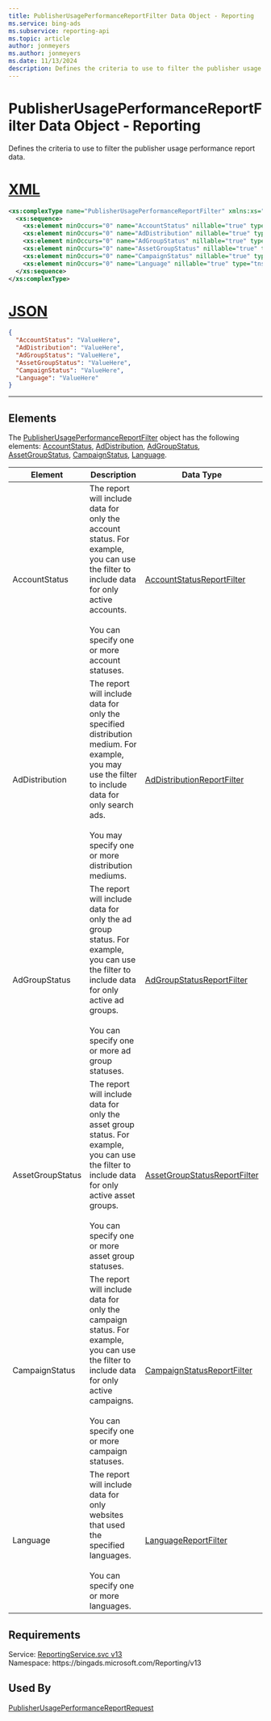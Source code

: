 ```yaml
---
title: PublisherUsagePerformanceReportFilter Data Object - Reporting
ms.service: bing-ads
ms.subservice: reporting-api
ms.topic: article
author: jonmeyers
ms.author: jonmeyers
ms.date: 11/13/2024
description: Defines the criteria to use to filter the publisher usage performance report data.
---
```

# PublisherUsagePerformanceReportFilter Data Object - Reporting
Defines the criteria to use to filter the publisher usage performance report data.

# [XML](#tab/xml)

```xml
<xs:complexType name="PublisherUsagePerformanceReportFilter" xmlns:xs="http://www.w3.org/2001/XMLSchema">
  <xs:sequence>
    <xs:element minOccurs="0" name="AccountStatus" nillable="true" type="tns:AccountStatusReportFilter" />
    <xs:element minOccurs="0" name="AdDistribution" nillable="true" type="tns:AdDistributionReportFilter" />
    <xs:element minOccurs="0" name="AdGroupStatus" nillable="true" type="tns:AdGroupStatusReportFilter" />
    <xs:element minOccurs="0" name="AssetGroupStatus" nillable="true" type="tns:AssetGroupStatusReportFilter" />
    <xs:element minOccurs="0" name="CampaignStatus" nillable="true" type="tns:CampaignStatusReportFilter" />
    <xs:element minOccurs="0" name="Language" nillable="true" type="tns:LanguageReportFilter" />
  </xs:sequence>
</xs:complexType>
```

# [JSON](#tab/json)

```json
{
  "AccountStatus": "ValueHere",
  "AdDistribution": "ValueHere",
  "AdGroupStatus": "ValueHere",
  "AssetGroupStatus": "ValueHere",
  "CampaignStatus": "ValueHere",
  "Language": "ValueHere"
}
```

-----

## <a name="elements"></a>Elements

The [PublisherUsagePerformanceReportFilter](publisherusageperformancereportfilter.md) object has the following elements: [AccountStatus](#accountstatus), [AdDistribution](#addistribution), [AdGroupStatus](#adgroupstatus), [AssetGroupStatus](#assetgroupstatus), [CampaignStatus](#campaignstatus), [Language](#language).

|Element|Description|Data Type|
|-----------|---------------|-------------|
|<a name="accountstatus"></a>AccountStatus|The report will include data for only the account status. For example, you can use the filter to include data for only active accounts.<br/><br/>You can specify one or more account statuses.|[AccountStatusReportFilter](accountstatusreportfilter.md)|
|<a name="addistribution"></a>AdDistribution|The report will include data for only the specified distribution medium. For example, you may use the filter to include data for only search ads.<br/><br/>You may specify one or more distribution mediums.|[AdDistributionReportFilter](addistributionreportfilter.md)|
|<a name="adgroupstatus"></a>AdGroupStatus|The report will include data for only the ad group status. For example, you can use the filter to include data for only active ad groups.<br/><br/>You can specify one or more ad group statuses.|[AdGroupStatusReportFilter](adgroupstatusreportfilter.md)|
|<a name="assetgroupstatus"></a>AssetGroupStatus|The report will include data for only the asset group status. For example, you can use the filter to include data for only active asset groups.<br/><br/>You can specify one or more asset group statuses.|[AssetGroupStatusReportFilter](assetgroupstatusreportfilter.md)|
|<a name="campaignstatus"></a>CampaignStatus|The report will include data for only the campaign status. For example, you can use the filter to include data for only active campaigns.<br/><br/>You can specify one or more campaign statuses.|[CampaignStatusReportFilter](campaignstatusreportfilter.md)|
|<a name="language"></a>Language|The report will include data for only websites that used the specified languages.<br/><br/>You can specify one or more languages.|[LanguageReportFilter](languagereportfilter.md)|

## Requirements
Service: [ReportingService.svc v13](https://reporting.api.bingads.microsoft.com/Api/Advertiser/Reporting/v13/ReportingService.svc)  
Namespace: https\://bingads.microsoft.com/Reporting/v13  

## Used By
[PublisherUsagePerformanceReportRequest](publisherusageperformancereportrequest.md)  
